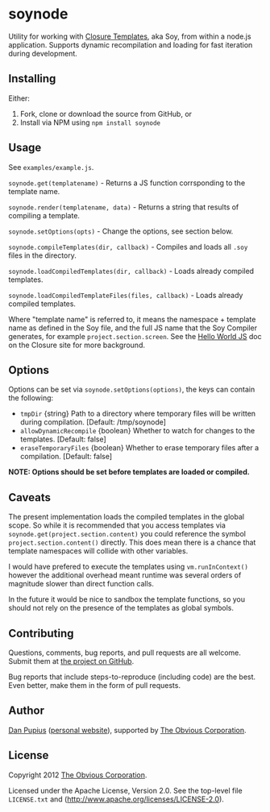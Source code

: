 soynode
=======

Utility for working with [Closure Templates](https://developers.google.com/closure/templates/),
aka Soy, from within a node.js application.  Supports dynamic recompilation and loading for fast
iteration during development.

Installing
----------

Either:

1. Fork, clone or download the source from GitHub, or
2. Install via NPM using `npm install soynode`


Usage
-----

See `examples/example.js`.

`soynode.get(templatename)` - Returns a JS function corrsponding to the template name.

`soynode.render(templatename, data)` - Returns a string that results of compiling a template.

`soynode.setOptions(opts)` - Change the options, see section below.

`soynode.compileTemplates(dir, callback)` - Compiles and loads all `.soy` files in the directory.

`soynode.loadCompiledTemplates(dir, callback)` - Loads already compiled templates.

`soynode.loadCompiledTemplateFiles(files, callback)` - Loads already compiled templates.

Where "template name" is referred to, it means the namespace + template name as defined in the Soy
file, and the full JS name that the Soy Compiler generates, for example `project.section.screen`.
See the [Hello World JS](https://developers.google.com/closure/templates/docs/helloworld_js) doc on
the Closure site for more background.

Options
-------

Options can be set via `soynode.setOptions(options)`, the keys can contain the following:

- `tmpDir` {string} Path to a directory where temporary files will be written during compilation.
  [Default: /tmp/soynode]
- `allowDynamicRecompile` {boolean} Whether to watch for changes to the templates. [Default: false]
- `eraseTemporaryFiles` {boolean} Whether to erase temporary files after a compilation.
[Default: false]

**NOTE: Options should be set before templates are loaded or compiled.**

Caveats
-------

The present implementation loads the compiled templates in the global scope.  So while it is
recommended that you access templates via `soynode.get(project.section.content)` you could reference
the symbol `project.section.content()` directly.  This does mean there is a chance that template
namespaces will collide with other variables.

I would have prefered to execute the templates using `vm.runInContext()` however the additional
overhead meant runtime was several orders of magnitude slower than direct function calls.

In the future it would be nice to sandbox the template functions, so you should not rely on the
presence of the templates as global symbols.

Contributing
------------

Questions, comments, bug reports, and pull requests are all welcome. Submit them at
[the project on GitHub](https://github.com/Obvious/soynode/).

Bug reports that include steps-to-reproduce (including code) are the best. Even better, make them in
the form of pull requests.

Author
------

[Dan Pupius](https://github.com/dpup)
([personal website](http://pupius.co.uk/about/)), supported by
[The Obvious Corporation](http://obvious.com/).

License
-------

Copyright 2012 [The Obvious Corporation](http://obvious.com/).

Licensed under the Apache License, Version 2.0.
See the top-level file `LICENSE.txt` and
(http://www.apache.org/licenses/LICENSE-2.0).
